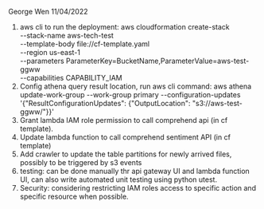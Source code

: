 George Wen
11/04/2022

1. aws cli to run the deployment:
    aws cloudformation create-stack \
      --stack-name aws-tech-test \
      --template-body file://cf-template.yaml \
      --region us-east-1 \
      --parameters  ParameterKey=BucketName,ParameterValue=aws-test-ggww \
      --capabilities CAPABILITY_IAM 
2. Config athena query result location, run aws cli command:
    aws athena update-work-group     --work-group primary  --configuration-updates '{"ResultConfigurationUpdates": {"OutputLocation": "s3://aws-test-ggww/"}}'
2. Grant lambda IAM role permission to call comprehend api (in cf template).
3. Update lambda function to call comprehend sentiment API (in cf template)
4. Add crawler to update the table partitions for newly arrived files, possibly to be triggered by s3 events
5. testing: can be done manually thr api gateway UI and lambda function UI, can also write automated unit testing using python utest.
6. Security: considering restricting IAM roles access to specific action and specific resource when possible. 